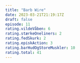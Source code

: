 ```yaml
---
title: "Barb Wire"
date: 2023-03-21T21:19:17Z
draft: false
episode: 11
rating.vildeVåben: 6
rating.stærkeOneliners: 2
rating.fedSkurk: 2
rating.episkAction: 3
rating.barHudOgStoreMuskler: 10
rating.total: 41
---
```


